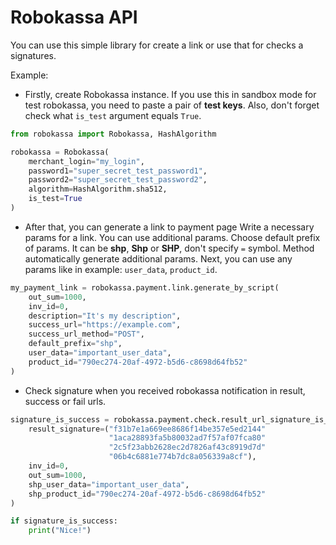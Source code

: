 # Robokassa API

You can use this simple library for create a link or
use that for checks a signatures.

Example:
* Firstly, create Robokassa instance. If you use this in sandbox mode for test robokassa,
you need to paste a pair of **test keys**.
Also, don't forget check what `is_test` argument equals `True`.
```python
from robokassa import Robokassa, HashAlgorithm

robokassa = Robokassa(
    merchant_login="my_login",
    password1="super_secret_test_password1",
    password2="super_secret_test_password2",
    algorithm=HashAlgorithm.sha512,
    is_test=True
)
```

* After that, you can generate a link to payment page
Write a necessary params for a link. You can use
additional params. Choose default prefix of params.
It can be **shp**, **Shp** or **SHP**, don't specify
`=` symbol. Method automatically generate additional params.
Next, you can use any params like in example: `user_data`, 
`product_id`.

```python
my_payment_link = robokassa.payment.link.generate_by_script(
    out_sum=1000,
    inv_id=0,
    description="It's my description",
    success_url="https://example.com",
    success_url_method="POST",
    default_prefix="shp",
    user_data="important_user_data",
    product_id="790ec274-20af-4972-b5d6-c8698d64fb52"
)
```

* Check signature when you received robokassa notification
in result, success or fail urls.
```python
signature_is_success = robokassa.payment.check.result_url_signature_is_valid(
    result_signature=("f31b7e1a669ee8686f14be357e5ed2144"
                      "1aca28893fa5b80032ad7f57af07fca80"
                      "2c5f23abb2628ec2d7826af43c8919d7d"
                      "06b4c6881e774b7dc8a056339a8cf"),
    inv_id=0,
    out_sum=1000,
    shp_user_data="important_user_data",
    shp_product_id="790ec274-20af-4972-b5d6-c8698d64fb52"
)

if signature_is_success:
    print("Nice!")
```